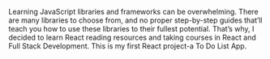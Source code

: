 Learning JavaScript libraries and frameworks can be overwhelming. There are many libraries to choose from, and no proper step-by-step guides that’ll teach you how to use these libraries to their fullest potential. That’s why, I decided to learn React reading resources and taking courses in React and Full Stack Development. This is my first React project-a To Do List App.

